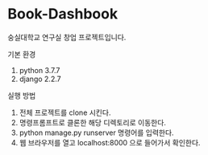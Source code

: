 # Book-Dashbook
숭실대학교 연구실 창업 프로젝트입니다.

기본 환경
1. python 3.7.7
2. django 2.2.7

실행 방법
1. 전체 프로젝트를 clone 시킨다.
2. 명령프롬프트로 클론한 해당 디렉토리로 이동한다.
3. python manage.py runserver 명령어를 입력한다.
4. 웹 브라우저를 열고 localhost:8000 으로 들어가서 확인한다.
